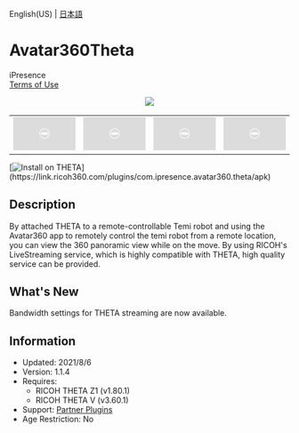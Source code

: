 English(US) | [日本語](README.ja.md)

# Avatar360Theta

iPresence  
[Terms of Use](https://s3-ap-northeast-1.amazonaws.com/terms.avator.taas.ipre.com/TandCiPresenceEN.html)

<div align="center"><img src="./1.png"><table><tr><td><img src="./2.png"></td><td><img src="./3.png"></td><td><img src="./4.png"></td><td><img src="./5.png"></td></tr></table></div>

[![Install on THETA](https://assets.ricoh360.com/image/upload/v1/front/theta/install-button.svg?)](https://link.ricoh360.com/plugins/com.ipresence.avatar360.theta/apk)

## Description

<div id="plugin-description">

By attached THETA to a remote-controllable Temi robot and using the Avatar360 app to remotely control the temi robot from a remote location, you can view the 360 panoramic view while on the move. By using RICOH's LiveStreaming service, which is highly compatible with THETA, high quality service can be provided.

</div>

## What's New

<div id="plugin-whats-new">

Bandwidth settings for THETA streaming are now available.

</div>

## Information

- Updated: 2021/8/6
- Version: 1.1.4
- Requires:
  - RICOH THETA Z1 (v1.80.1)
  - RICOH THETA V (v3.60.1)
- Support: [Partner Plugins](https://avatar360.web.app/#/)
- Age Restriction: No
